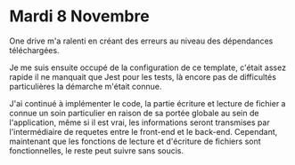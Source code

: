 # Mardi 8 Novembre

One drive m'a ralenti en créant des erreurs au niveau des dépendances téléchargées.

Je me suis ensuite occupé de la configuration de ce template, c'était assez rapide il ne manquait que Jest pour les tests, là encore pas de difficultés particulières la démarche m'était connue.

J'ai continué à implémenter le code, la partie écriture et lecture de fichier a connue un soin particulier en raison de sa portée globale au sein de l'application, même si il est vrai, les informations seront transmises par l'intermédiaire de requetes entre le front-end et le back-end.
Cependant, maintenant que les fonctions de lecture et d'écriture de fichiers sont fonctionnelles, le reste peut suivre sans soucis.

